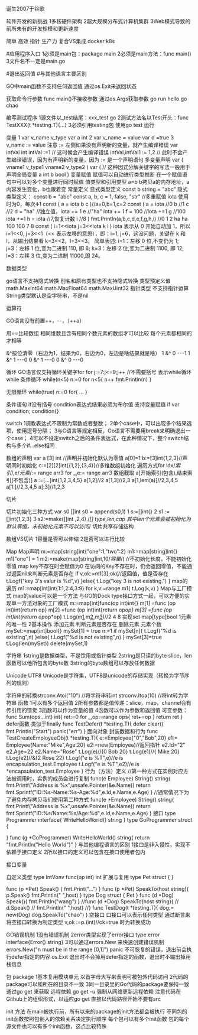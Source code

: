 
诞生2007于谷歌

软件开发的新挑战
1多核硬件架构
2超大规模分布式计算机集群
3Web模式导致的前所未有的开发规模和更新速度

简单
高效 指针
生产力 复合VS集成
docker k8s

#应用程序入口
1必须是main包：package main
2必须是main方法：func main()
3文件名不一定是main.go

#退出返回值
#与其他语言主要区别

GO中main函数不支持任何返回值
通过os.Exit来返回状态


获取命令行参数
func main()不接收参数 通过os.Args获取参数 go run hello.go chao

编写测试程序
1源文件以_test结尾：xxx_test.go
2测试方法名以Test开头：func TestXXX(t *testing.T){...}
3必须引用testing包
使用go test 运行

变量
1 var v_name v_type  var a int
2 var v_name = value var d =true
3 v_name := value 注意 := 左侧如果没有声明新的变量，就产生编译错误
var intVal int 
intVal :=1 // 这时候会产生编译错误
intVal,intVal1 := 1,2 // 此时不会产生编译错误，因为有声明新的变量，因为 := 是一个声明语句
多变量声明
var (
    vname1 v_type1
    vname2 v_type2
)
var (  // 这种因式分解关键字的写法一般用于声明全局变量
    a int
    b bool
)
变量赋值
赋值可以自动进行类型推断
在一个赋值语句中可以对多个变量进行同时赋值
值类型和引用类型
a=b b拷贝a的内存地址，a内容发生变化，b也跟着变
常量定义
显式类型定义 const b string = "abc"
隐式类型定义： const b = "abc"
const a, b, c = 1, false, "str" //多重赋值
iota 使用时为0，每次➕1
const (
    a = iota
    b
    c
)//a=0,b=1,c=2
 const (
            a = iota   //0
            b          //1
            c          //2
            d = "ha"   //独立值，iota += 1
            e          //"ha"   iota += 1
            f = 100    //iota +=1
            g          //100  iota +=1
            h = iota   //7,恢复计数
            i          //8
    )
    fmt.Println(a,b,c,d,e,f,g,h,i)
//0 1 2 ha ha 100 100 7 8
const (
    i=1<<iota
    j=3<<iota
    k
    l
)
iota 表示从 0 开始自动加 1，所以 i=1<<0, j=3<<1（<< 表示左移的意思），即：i=1, j=6，这没问题，关键在 k 和 l，从输出结果看 k=3<<2，l=3<<3。
简单表述:
i=1：左移 0 位,不变仍为 1;
j=3：左移 1 位,变为二进制 110, 即 6;
k=3：左移 2 位,变为二进制 1100, 即 12;
l=3：左移 3 位,变为二进制 11000,即 24。

数据类型

go语言不支持隐式转换
别名和原有类型也不支持隐式转换
类型预定义值
math.MaxInt64
math.MaxFloat64
math.MaxUint32
指针类型
不支持指针运算
String类型默认是空字符串，不是nil

运算符


GO语言没有前置++，--，（++a）


用==比较数组
相同维数且含有相同个数元素的数组才可以比较
每个元素都相同的才相等





&^按位清零（右边为1，结果为0，右边为0，左边是啥结果就是啥）
1 &^ 0 ---1
1 &^ 1 ---0
0 &^ 1 ---0
0 &^ 0 ---0

循环
GO语言仅支持循环关键字for
for j:=7:j<=9;j++ //不需要括号
表示while循环
while 条件循环
while(n<5)
n:=0
for n<5{
n++
fmt.Println(n)
}

无限循环
while(true)
n:=0
for{
...
}

条件语句
if没有括号
condition表达式结果必须为布尔值
支持变量赋值
if var condition; condition{}

switch
1调教表达式不限制为常数或者整数；
2单个case中，可以出现多个结果选项，使用逗号分隔；
3与C语言等规定相反，Go语言不需要用break来明确退出一个case；
4可以不设定switch之后的条件表达式，在此种情况下，整个switch结构与多个if...else相同

数组的声明
var a [3] int //声明并初始化默认为零值
a[0]=1
b:=[3]int{1,2,3}//声明同时初始化
c:=[2][2]int{{1,2},{3,4}}//多维数组初始化
遍历方式for idx/*索引*/,e/*元素*/:= range arr3 for _,e:= range arr3
数组截取
a[开始索引(包含),结束索引(不包含)]
a :=[...]int{1,2,3,4,5}
a[1,2]//2
a[1,3]//2,3
a[1,lem(a)]//2,3,4,5
a[1:]//2,3,4,5
a[:3]//1,2,3

切片

切片初始化三种方式
var s0 []int
s0 = append(s0,1)
1 s:=[]int{}
2 s1 :=[]int{1,2,3}
3 s2:=make([]int ,2,4)
/*[] type,len,cap 其中len个元素会被初始化为默认零值，未初始化元素不可以访问*/
切片共享存储结构
 


数组VS切片
1容量是否可以伸缩
2是否可以进行比较

Map
Map声明
m:=map[string]int{"one":1,"two":2}
m1:=map[string]int{}
m1["one"] = 1
m2:=make(map[string]int,10/*容量*/)
//不初始化长度，不能初始化零值
map key不存在时会赋值为0
在访问的Key不存在时，仍会返回零值，不能通过返回nil来判断元素是否存在
if v,ok:=m1[3];ok{//返回值，值是否存在
    t.Logf("key 3's valur is %d",v)
  }else{
    t.Log("key 3 is not existing.")
  }
map的遍历
m1:=map[int]int{1:1,2:4,3:9}
  for k,v:=range m1{
    t.Log(k,v)
  }
Map与工厂模式
map的value可以是一个方法
与GO的Dock type接口方式一起，可以方便的实现单一方法对象的工厂模式
  m:=map[int]func(op int)int{}
  m[1] =func (op int)int{return op}
  m[2] =func (op int)int{return op*op}
  m[3] =func (op int)int{return op*op*op}
  t.Log(m[1](2),m[2](2),m[3](2))//2 4 8
实现set map[type]bool
1元素的唯一性
2基本操作
 添加元素
 判断元素是否存在
 删除元素
 元素个数
mySet:=map[int]bool{}
  mySet[1] = true
  n:=1
  if mySet[n]{
    t.Logf("%d is existing",n)
  }else{
      t.Logf("%d is not existing",n)
  }
  mySet[3]=true
  t.Log(len(mySet))
  delete(mySet,1)

字符串
1string是数据类型，不是饮用或指针类型
2string是只读的byte slice，len函数可以他所包含的byte数
3string的byte数组可以存放任何数据

Unicode UTF8
Unicode是字符集，UTF8是unicode的存储实现（转换为字节序列的规则）


字符串的转换strconv.Atoi("10") //将字符串转int
strconv.Itoa(10) //将int转为字符串
函数
1可以有多个返回值
2所有参数都是值传递：slice，map，channel会有传引用的错觉
3函数可以作为变量的值
4函数可以作为参数和返回值
可变参数：
func Sum(ops...int) int{
   ret:=0
   for _,op:=range ops{
      ret+=op
   }
   return ret
}
defer函数 类似于finally
func TestDefer(t *testing.T){
   defer clear()
   fmt.Println("Start")
   panic("err")
}
面向对象
封装数据和行为
func TestCreateEmployeeObj(t *testing.T){
   e:=Employee{"0","Bob",20}
   e1:= Employee{Name:"Mike",Age:20}
   e2:=new(Employee)//返回指针
   e2.Id="2"
   e2.Age=22
   e2.Name="Rose"
   t.Log(e)//{0 Bob 20}
   t.Log(e1)//{ Mike 20}
   t.Log(e2)//&{2 Rose 22}
   t.Logf("e is %T",e)//e is encapsulation_test.Employee
   t.Logf("e is %T",e2)//e is *encapsulation_test.Employee
}
行为（方法）定义
//第一种方式在实例对应方法被调用时，实例的成员会进行复制
func(e Employee) String() string{
fmt.Printf("Address is %x",unsafe.Pointer(&e.Name))
   return fmt.Sprintf("ID:%s-Name:%s-Age:%d",e.Id,e.Name,e.Age)
}
//通常情况下为了避免内存拷贝我们使用第二种方式
func(e *Employee) String() string{
   fmt.Printf("Address is %x",unsafe.Pointer(&e.Name))
   return fmt.Sprintf("ID:%s/Name:%s/Age:%d",e.Id,e.Name,e.Age)
}
接口
type Programmer interface{
   WriteHelloWorld() string
}
type GoProgrammer struct {

}
func (g *GoProgrammer) WriteHelloWorld() string{
   return "fmt.Println(\"Hello World\")"
}
与其他编程语言的区别
1接口是非入侵性，实现不依赖于接口定义
2所以接口的定义可以包含在接口使用者包内

接口变量


自定义类型
type IntVonv  func(op int) int
扩展与复用
type Pet struct {
}

func (p *Pet) Speak() {
   fmt.Print("...")
}
func (p *Pet) SpeakTo(host string){
   p.Speak()
   fmt.Println(" ",host)
}
type Dog struct {
   Pet
}
func (d *Dog) Speak(){
   fmt.Println("wang")
}
//func (d *Dog) SpeakTo(host string){
// d.Speak()
// fmt.Println(" ",host)
//}
func TestDog(t *testing.T){
   dog:= new(Dog)
   dog.SpeakTo("chao")
}
空接口
口接口可以表示任何类型
通过断言来将空接口转换为制定类型
v,ok :=p.(int)//ok=true 时为转换成功

GO错误机制
1没有错误机制
2error类型实现了error接口 type error interface{Error() string}
3可以通过errors.New 来快速创建错误机制 errors.New("n must be in the range [0,1]")
panic 不可恢复的错误，退出前会执行defer指定的内容
os.Exit 退出时不会掉用defer指定的函数，退出时不输出掉用栈信息

包
package
1基本复用模块单元 以首字母大写来表明可被包外代码访问
2代码的package可以和所在的目录不一致
3同一目录里的Go代码的package要保持一致
通过go get 来获取 远程依赖
go get -u 强制从网络更新远程依赖
注意代码在Github上的组织形式，以适应go get
直接以代码路径开始不要有src

init 方法
在main被执行前，所有以来的package的init方法都会被执行
不同包的init函数按照包倒入的依赖关系决定执行顺序
每个包可以有多个init函数
包的每个源文件也可以有多个init函数，这点比较特殊


